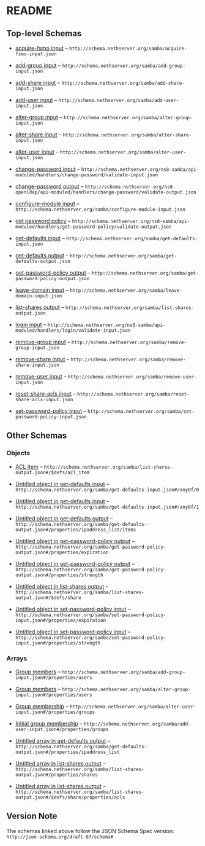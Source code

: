 # README

## Top-level Schemas

* [acquire-fsmo input](./acquire-fsmo-input.md "Acquire FSMO roles") – `http://schema.nethserver.org/samba/acquire-fsmo-input.json`

* [add-group input](./add-group-input.md "Add a group of users to the AD database") – `http://schema.nethserver.org/samba/add-group-input.json`

* [add-share input](./add-share-input.md "Create a new shared folder") – `http://schema.nethserver.org/samba/add-share-input.json`

* [add-user input](./add-user-input.md "Add a user to the AD database") – `http://schema.nethserver.org/samba/add-user-input.json`

* [alter-group input](./alter-group-input.md "Alter an existing group of users") – `http://schema.nethserver.org/samba/alter-group-input.json`

* [alter-share input](./alter-share-input.md "Alter a shared folder") – `http://schema.nethserver.org/samba/alter-share-input.json`

* [alter-user input](./alter-user-input.md "Alter an existing user") – `http://schema.nethserver.org/samba/alter-user-input.json`

* [change-password input](./validate-input.md) – `http://schema.nethserver.org/ns8-samba/api-moduled/handlers/change-password/validate-input.json`

* [change-password output](./validate-output.md) – `http://schema.nethserver.org/ns8-openldap/api-moduled/handlers/change-password/validate-output.json`

* [configure-module input](./configure-module-input.md "Provision a Active Directory domain controller") – `http://schema.nethserver.org/samba/configure-module-input.json`

* [get password policy](./validate-output-1.md) – `http://schema.nethserver.org/ns8-samba/api-moduled/handlers/get-password-policy/validate-output.json`

* [get-defaults input](./get-defaults-input.md "Compute the values that suit the configure-module action input") – `http://schema.nethserver.org/samba/get-defaults-input.json`

* [get-defaults output](./get-defaults-output.md "Return values that suit the configure-module action input") – `http://schema.nethserver.org/samba/get-defaults-output.json`

* [get-password-policy output](./get-password-policy-output.md "Get the domain password policy") – `http://schema.nethserver.org/samba/get-password-policy-output.json`

* [leave-domain input](./leave-domain-input.md "Remove the DC from an Active Directory domain") – `http://schema.nethserver.org/samba/leave-domain-input.json`

* [list-shares output](./list-shares-output.md "Return the list of shared folders and their attributes") – `http://schema.nethserver.org/samba/list-shares-output.json`

* [login input](./validate-input-1.md) – `http://schema.nethserver.org/ns8-samba/api-moduled/handlers/login/validate-input.json`

* [remove-group input](./remove-group-input.md "Remove an existing group of users") – `http://schema.nethserver.org/samba/remove-group-input.json`

* [remove-share input](./remove-share-input.md "Remove a shared folder and its contents") – `http://schema.nethserver.org/samba/remove-share-input.json`

* [remove-user input](./remove-user-input.md "Remove an existing user") – `http://schema.nethserver.org/samba/remove-user-input.json`

* [reset-share-acls input](./reset-share-acls-input.md "Reset ACLs for the shared folder and its contents") – `http://schema.nethserver.org/samba/reset-share-acls-input.json`

* [set-password-policy input](./set-password-policy-input.md "Set the domain password policy") – `http://schema.nethserver.org/samba/set-password-policy-input.json`

## Other Schemas

### Objects

* [ACL item](./list-shares-output-defs-acl-item.md "Translation of low-level Windows ACE to a simplified format") – `http://schema.nethserver.org/samba/list-shares-output.json#/$defs/acl_item`

* [Untitled object in get-defaults input](./get-defaults-input-anyof-0.md) – `http://schema.nethserver.org/samba/get-defaults-input.json#/anyOf/0`

* [Untitled object in get-defaults input](./get-defaults-input-anyof-1.md) – `http://schema.nethserver.org/samba/get-defaults-input.json#/anyOf/1`

* [Untitled object in get-defaults output](./get-defaults-output-properties-ipaddress_list-items.md) – `http://schema.nethserver.org/samba/get-defaults-output.json#/properties/ipaddress_list/items`

* [Untitled object in get-password-policy output](./get-password-policy-output-properties-expiration.md) – `http://schema.nethserver.org/samba/get-password-policy-output.json#/properties/expiration`

* [Untitled object in get-password-policy output](./get-password-policy-output-properties-strength.md) – `http://schema.nethserver.org/samba/get-password-policy-output.json#/properties/strength`

* [Untitled object in list-shares output](./list-shares-output-defs-share.md) – `http://schema.nethserver.org/samba/list-shares-output.json#/$defs/share`

* [Untitled object in set-password-policy input](./set-password-policy-input-properties-expiration.md) – `http://schema.nethserver.org/samba/set-password-policy-input.json#/properties/expiration`

* [Untitled object in set-password-policy input](./set-password-policy-input-properties-strength.md) – `http://schema.nethserver.org/samba/set-password-policy-input.json#/properties/strength`

### Arrays

* [Group members](./add-group-input-properties-group-members.md) – `http://schema.nethserver.org/samba/add-group-input.json#/properties/users`

* [Group members](./alter-group-input-properties-group-members.md) – `http://schema.nethserver.org/samba/alter-group-input.json#/properties/users`

* [Group membership](./alter-user-input-properties-group-membership.md "Set the user as a member of the given list of groups") – `http://schema.nethserver.org/samba/alter-user-input.json#/properties/groups`

* [Initial group membership](./add-user-input-properties-initial-group-membership.md "Set the user as a member of the given list of groups") – `http://schema.nethserver.org/samba/add-user-input.json#/properties/groups`

* [Untitled array in get-defaults output](./get-defaults-output-properties-ipaddress_list.md) – `http://schema.nethserver.org/samba/get-defaults-output.json#/properties/ipaddress_list`

* [Untitled array in list-shares output](./list-shares-output-properties-shares.md) – `http://schema.nethserver.org/samba/list-shares-output.json#/properties/shares`

* [Untitled array in list-shares output](./list-shares-output-defs-share-properties-acls.md) – `http://schema.nethserver.org/samba/list-shares-output.json#/$defs/share/properties/acls`

## Version Note

The schemas linked above follow the JSON Schema Spec version: `http://json-schema.org/draft-07/schema#`
